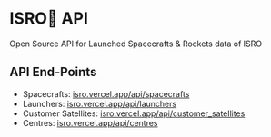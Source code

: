 # ISRO🚀 API

Open Source API for Launched Spacecrafts & Rockets data of ISRO

## API End-Points

<ul>
    <li> Spacecrafts: <a href="https://isro.vercel.app/api/spacecrafts" target="_blank" rel="noopener"
            rel="noreferrer">isro.vercel.app/api/spacecrafts</a></li>
    <li> Launchers: <a href="https://isro.vercel.app/api/launchers" target="_blank" rel="noopener"
            rel="noreferrer">isro.vercel.app/api/launchers</a></li>
    <li> Customer Satellites: <a href="https://isro.vercel.app/api/customer_satellites" target="_blank"
            rel="noopener" rel="noreferrer">isro.vercel.app/api/customer_satellites</a></li>
    <li> Centres: <a href="https://isro.vercel.app/api/centres" target="_blank" rel="noopener"
            rel="noreferrer">isro.vercel.app/api/centres</a></li>
</ul>
